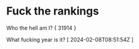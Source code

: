 # Fuck the rankings

Who the hell am I?
{ 31914 }

What fucking year is it?
[ 2024-02-08T08:51:54Z ]
